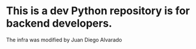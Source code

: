 # This is a dev Python repository is for backend developers.
The infra was modified by Juan Diego Alvarado